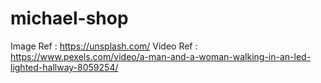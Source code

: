 # michael-shop

Image Ref : https://unsplash.com/
Video Ref : https://www.pexels.com/video/a-man-and-a-woman-walking-in-an-led-lighted-hallway-8059254/
